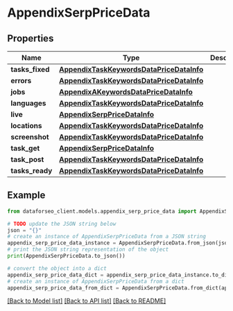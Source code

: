 # AppendixSerpPriceData


## Properties

Name | Type | Description | Notes
------------ | ------------- | ------------- | -------------
**tasks_fixed** | [**AppendixTaskKeywordsDataPriceDataInfo**](AppendixTaskKeywordsDataPriceDataInfo.md) |  | [optional] 
**errors** | [**AppendixTaskKeywordsDataPriceDataInfo**](AppendixTaskKeywordsDataPriceDataInfo.md) |  | [optional] 
**jobs** | [**AppendixAKeywordsDataPriceDataInfo**](AppendixAKeywordsDataPriceDataInfo.md) |  | [optional] 
**languages** | [**AppendixTaskKeywordsDataPriceDataInfo**](AppendixTaskKeywordsDataPriceDataInfo.md) |  | [optional] 
**live** | [**AppendixSerpPriceDataInfo**](AppendixSerpPriceDataInfo.md) |  | [optional] 
**locations** | [**AppendixTaskKeywordsDataPriceDataInfo**](AppendixTaskKeywordsDataPriceDataInfo.md) |  | [optional] 
**screenshot** | [**AppendixTaskKeywordsDataPriceDataInfo**](AppendixTaskKeywordsDataPriceDataInfo.md) |  | [optional] 
**task_get** | [**AppendixSerpPriceDataInfo**](AppendixSerpPriceDataInfo.md) |  | [optional] 
**task_post** | [**AppendixTaskKeywordsDataPriceDataInfo**](AppendixTaskKeywordsDataPriceDataInfo.md) |  | [optional] 
**tasks_ready** | [**AppendixTaskKeywordsDataPriceDataInfo**](AppendixTaskKeywordsDataPriceDataInfo.md) |  | [optional] 

## Example

```python
from dataforseo_client.models.appendix_serp_price_data import AppendixSerpPriceData

# TODO update the JSON string below
json = "{}"
# create an instance of AppendixSerpPriceData from a JSON string
appendix_serp_price_data_instance = AppendixSerpPriceData.from_json(json)
# print the JSON string representation of the object
print(AppendixSerpPriceData.to_json())

# convert the object into a dict
appendix_serp_price_data_dict = appendix_serp_price_data_instance.to_dict()
# create an instance of AppendixSerpPriceData from a dict
appendix_serp_price_data_from_dict = AppendixSerpPriceData.from_dict(appendix_serp_price_data_dict)
```
[[Back to Model list]](../README.md#documentation-for-models) [[Back to API list]](../README.md#documentation-for-api-endpoints) [[Back to README]](../README.md)


